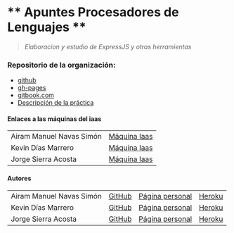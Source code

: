 # ** Apuntes Procesadores de Lenguajes ** 

> *Elaboracion y estudio de ExpressJS y otras herramientas*

### Repositorio de la organización:  

- [github](https://github.com/ULL-ESIT-PL-1617/estudiar-cookies-y-sessions-en-expressjs-airam-jorge-kevin)
- [gh-pages](https://ull-esit-pl-1617.github.io/estudiar-cookies-y-sessions-en-expressjs-airam-jorge-kevin)
- [gitbook.com](https://airamnavas.gitbooks.io/cookies/content/)
- [Descripción de la práctica](https://casianorodriguezleon.gitbooks.io/ull-esit-1617/content/practicas/practicaanalisislexicotdop.html#recursos)


#### Enlaces a las máquinas del iaas

 <table>
  <tr>
   <td> Airam Manuel Navas Simón </td>
   <td> <a href="http://10.6.128.148:8082/">Máquina Iaas</a> </td>
  </tr>
  <tr>
  <td> Kevin Días Marrero </td>
  <td> <a href="http://10.6.128.44:8082/">Máquina Iaas</a> </td>
  </tr>
  <tr>
  <td> Jorge Sierra Acosta  </td>
  <td> <a href="http://10.6.128.185:8082/">Máquina Iaas</a>  </td>
  </tr>
 </table>


#### Autores

<table>
 <tr>
  <td> Airam Manuel Navas Simón </td>
  <td> <a href="https://github.com/AiramNavas">GitHub</a> </td>
  <td> <a href="https://airamnavas.github.io/">Página personal</a> </td>
  <td> <a href="https://cookiesplairamnavas.herokuapp.com/">Heroku</a> </td>
 </tr>
 <tr>
 <td> Kevin Días Marrero </td>
 <td> <a href="https://github.com/alu0100880625">GitHub</a> </td>
 <td> <a href="https://alu0100880625.github.io/">Página personal</a></td>
 <td> <a href="https://cookiesplalu0100880625.herokuapp.com/">Heroku</a></td>
 </tr>
 <tr>
 <td> Jorge Sierra Acosta  </td>
 <td> <a href="https://github.com/Ediolot">GitHub</a>  </td>
 <td> <a href="https://ediolot.github.io/">Página personal</a> </td>
 <td> <a href="https://ediolot-cookies.herokuapp.com/">Heroku</a> </td>
 </tr>
</table>
